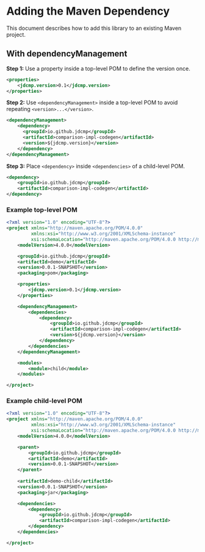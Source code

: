 # Adding the Maven Dependency

This document describes how to add this library to an existing Maven project.

## With dependencyManagement

**Step 1:** Use a property inside a top-level POM to define the version once.

```xml
<properties>
    <jdcmp.version>0.1</jdcmp.version>
</properties>
```

**Step 2:** Use `<dependencyManagement>` inside a top-level POM to avoid repeating
`<version>...</version>`.

```xml
<dependencyManagement>
    <dependency>
      <groupId>io.github.jdcmp</groupId>
      <artifactId>comparison-impl-codegen</artifactId>
      <version>${jdcmp.version}</version>
    </dependency>
</dependencyManagement>
```

**Step 3:** Place `<dependency>` inside `<dependencies>` of a child-level POM.

```xml
<dependency>
    <groupId>io.github.jdcmp</groupId>
    <artifactId>comparison-impl-codegen</artifactId>
</dependency>
```

### Example top-level POM

```xml
<?xml version="1.0" encoding="UTF-8"?>
<project xmlns="http://maven.apache.org/POM/4.0.0"
         xmlns:xsi="http://www.w3.org/2001/XMLSchema-instance"
         xsi:schemaLocation="http://maven.apache.org/POM/4.0.0 http://maven.apache.org/xsd/maven-4.0.0.xsd">
    <modelVersion>4.0.0</modelVersion>

    <groupId>io.github.jdcmp</groupId>
    <artifactId>demo</artifactId>
    <version>0.0.1-SNAPSHOT</version>
    <packaging>pom</packaging>

    <properties>
        <jdcmp.version>0.1</jdcmp.version>
    </properties>

    <dependencyManagement>
        <dependencies>
            <dependency>
                <groupId>io.github.jdcmp</groupId>
                <artifactId>comparison-impl-codegen</artifactId>
                <version>${jdcmp.version}</version>
            </dependency>
        </dependencies>
    </dependencyManagement>

    <modules>
        <module>child</module>
    </modules>

</project>
```

### Example child-level POM

```xml
<?xml version="1.0" encoding="UTF-8"?>
<project xmlns="http://maven.apache.org/POM/4.0.0"
         xmlns:xsi="http://www.w3.org/2001/XMLSchema-instance"
         xsi:schemaLocation="http://maven.apache.org/POM/4.0.0 http://maven.apache.org/xsd/maven-4.0.0.xsd">
    <modelVersion>4.0.0</modelVersion>

    <parent>
        <groupId>io.github.jdcmp</groupId>
        <artifactId>demo</artifactId>
        <version>0.0.1-SNAPSHOT</version>
    </parent>
    
    <artifactId>demo-child</artifactId>
    <version>0.0.1-SNAPSHOT</version>
    <packaging>jar</packaging>

    <dependencies>
        <dependency>
            <groupId>io.github.jdcmp</groupId>
            <artifactId>comparison-impl-codegen</artifactId>
        </dependency>
    </dependencies>

</project>
```
